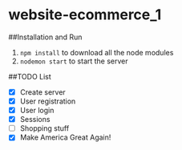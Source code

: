 # website-ecommerce_1

##Installation and Run
1. `npm install` to download all the node modules
2. `nodemon start` to start the server

##TODO List
- [x] Create server
- [x] User registration
- [x] User login
- [x] Sessions
- [ ] Shopping stuff
- [x] Make America Great Again!
